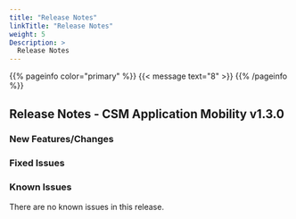 ```yaml
---
title: "Release Notes"
linkTitle: "Release Notes"
weight: 5
Description: >
  Release Notes
---
```

{{% pageinfo color="primary" %}} 
{{< message text="8" >}} 
{{% /pageinfo %}}

## Release Notes - CSM Application Mobility v1.3.0


### New Features/Changes

### Fixed Issues

### Known Issues

There are no known issues in this release.
